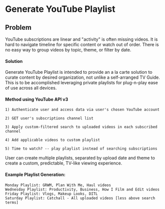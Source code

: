 Generate YouTube Playlist
=========================

## Problem
YouTube subscriptions are linear and "activity" is often missing videos.
It is hard to navigate timeline for specific content or watch out of order.
There is no easy way to group videos by topic, theme, or filter by date.

#### Solution
Generate YouTube Playlist is intended to provide an a la carte solution
to curate content by desired organization, not unlike a self-arranged TV Guide.
This is to be accomplished leveraging private playlists for plug-n-play
ease of use across all devices.

#### Method using YouTube API v3
```
1) Authenticate user and access data via user's chosen YouTube account

2) GET user's subscriptions channel list

3) Apply custom-filtered search to uploaded videos in each subscribed channel

4) Add applicable videos to custom playlist

5) Time to watch? -- play playlist instead of searching subscriptions
```


User can create multiple playlists, separated by upload date and theme
to create a custom, predictable, TV-like viewing experience.


#### Example Playlist Generation:
```
Monday Playlist: GRWM, Plan With Me, Haul videos
Wednesday Playlist: Productivity, Business, How I Film and Edit videos
Friday Playlist: Vlogs, Makeup Looks, DITL
Saturday Playlist: Catchall - All uploaded videos [less above search terms]
```
